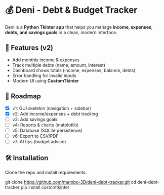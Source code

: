 # 💰 Deni - Debt & Budget Tracker

Deni is a **Python Tkinter app** that helps you manage **income, expenses, debts, and savings goals** in a clean, modern interface.

## 🚀 Features (v2)
- Add monthly income & expenses
- Track multiple debts (name, amount, interest)
- Dashboard shows totals (income, expenses, balance, debts)
- Error handling for invalid inputs
- Modern UI using **CustomTkinter**

## 📌 Roadmap
- [x] v1: GUI skeleton (navigation + sidebar)
- [x] v2: Add income/expenses + debt tracking
- [ ] v3: Add savings goals
- [ ] v4: Reports & charts (matplotlib)
- [ ] v5: Database (SQLite persistence)
- [ ] v6: Export to CSV/PDF
- [ ] v7: AI tips (budget advice)

## 🛠 Installation
Clone the repo and install requirements:


git clone https://github.com/mambo-3D/deni-debt-tracker.git
cd deni-debt-tracker
pip install customtkinter
